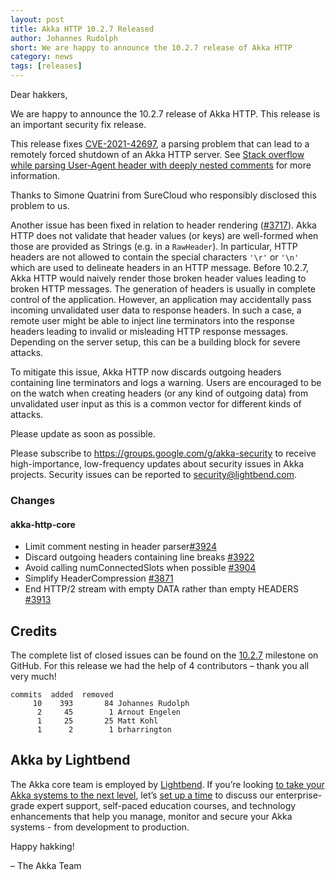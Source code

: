 ```yaml
---
layout: post
title: Akka HTTP 10.2.7 Released
author: Johannes Rudolph
short: We are happy to announce the 10.2.7 release of Akka HTTP
category: news
tags: [releases]
---
```


Dear hakkers,

We are happy to announce the 10.2.7 release of Akka HTTP. This release is an important security fix release.

This release fixes [CVE-2021-42697](https://nvd.nist.gov/vuln/detail/CVE-2021-42697), a parsing problem that can lead
to a remotely forced shutdown of an Akka HTTP server. See
[Stack overflow while parsing User-Agent header with deeply nested comments](https://doc.akka.io/docs/akka-http/current/security/2021-CVE-2021-42697-stack-overflow-parsing-user-agent.html) for more information.

Thanks to Simone Quatrini from SureCloud who responsibly disclosed this problem to us.

Another issue has been fixed in relation to header rendering ([#3717](https://github.com/akka/akka-http/issues/3717)).
Akka HTTP does not validate that header values (or keys)
are well-formed when those are provided as Strings (e.g. in a `RawHeader`). In particular, HTTP headers are not allowed
to contain the special characters `'\r'` or `'\n'` which are used to delineate headers in an HTTP message. Before 10.2.7,
Akka HTTP would naively render those broken header values leading to broken HTTP messages. The generation of headers is
usually in complete control of the application. However, an application may accidentally pass incoming unvalidated user
data to response headers. In such a case, a remote user might be able to inject line terminators into the response headers
leading to invalid or misleading HTTP response messages. Depending on the server setup, this can be a building block for
severe attacks.

To mitigate this issue, Akka HTTP now discards outgoing headers containing line terminators and logs a warning. Users
are encouraged to be on the watch when creating headers (or any kind of outgoing data) from unvalidated user input as this
is a common vector for different kinds of attacks.

Please update as soon as possible.

Please subscribe to https://groups.google.com/g/akka-security to receive high-importance, low-frequency updates about
security issues in Akka projects. Security issues can be reported to security@lightbend.com.

### Changes

#### akka-http-core

* Limit comment nesting in header parser[#3924](https://github.com/akka/akka-http/pull/3924)
* Discard outgoing headers containing line breaks [#3922](https://github.com/akka/akka-http/pull/3922)
* Avoid calling numConnectedSlots when possible [#3904](https://github.com/akka/akka-http/pull/3904)
* Simplify HeaderCompression [#3871](https://github.com/akka/akka-http/pull/3871)
* End HTTP/2 stream with empty DATA rather than empty HEADERS [#3913](https://github.com/akka/akka-http/pull/3913)

## Credits

The complete list of closed issues can be found on the [10.2.7](https://github.com/akka/akka-http/milestone/66?closed=1) milestone
on GitHub.
For this release we had the help of 4 contributors – thank you all very much!

```
commits  added  removed
     10    393       84 Johannes Rudolph
      2     45        1 Arnout Engelen
      1     25       25 Matt Kohl
      1      2        1 brharrington
```


## Akka by Lightbend

The Akka core team is employed by [Lightbend](https://www.lightbend.com/). If you’re looking [to take your Akka systems to the next level](https://www.lightbend.com/akka#subscription), let’s [set up a time](https://www.lightbend.com/contact) to discuss our enterprise-grade expert support, self-paced education courses, and technology enhancements that help you manage, monitor and secure your Akka systems - from development to production.

Happy hakking!

– The Akka Team
